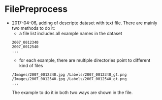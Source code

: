 # FilePreprocess
* 2017-04-06, adding of descripte dataset with text file. There are mainly two methods to do it:
  + a file list includes all example names in the dataset
  ```
  2007_0012340
  2007_0012540
  ...
  ```
  + for each example, there are multiple directories point to different kind of files
  ```
  /Images/2007_0012340.jpg /Labels/2007_0012340_gt.png
  /Images/2007_0012540.jpg /Labels/2007_0012540_gt.png
  ...
  ```
  The example to do it in both two ways are shown in the file.

